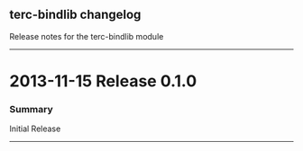 ## terc-bindlib changelog

Release notes for the terc-bindlib module

---------------------------------------

2013-11-15 Release 0.1.0
========================

### Summary
Initial Release

---------------------------------------